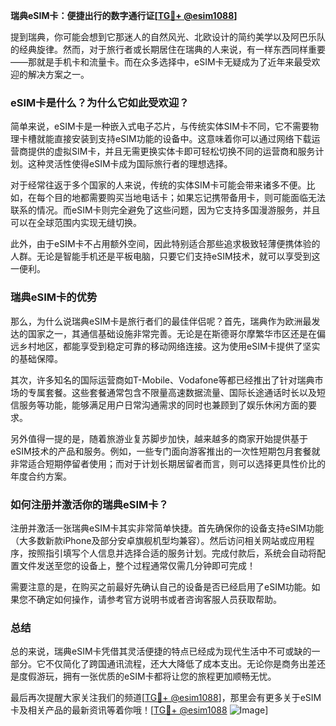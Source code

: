**瑞典eSIM卡：便捷出行的数字通行证[[TG💪+ @esim1088](https://t.me/s/esim1088)]**

提到瑞典，你可能会想到它那迷人的自然风光、北欧设计的简约美学以及阿巴乐队的经典旋律。然而，对于旅行者或长期居住在瑞典的人来说，有一样东西同样重要——那就是手机卡和流量卡。而在众多选择中，eSIM卡无疑成为了近年来最受欢迎的解决方案之一。

### eSIM卡是什么？为什么它如此受欢迎？

简单来说，eSIM卡是一种嵌入式电子芯片，与传统实体SIM卡不同，它不需要物理卡槽就能直接安装到支持eSIM功能的设备中。这意味着你可以通过网络下载运营商提供的虚拟SIM卡，并且无需更换实体卡即可轻松切换不同的运营商和服务计划。这种灵活性使得eSIM卡成为国际旅行者的理想选择。

对于经常往返于多个国家的人来说，传统的实体SIM卡可能会带来诸多不便。比如，在每个目的地都需要购买当地电话卡；如果忘记携带备用卡，则可能面临无法联系的情况。而eSIM卡则完全避免了这些问题，因为它支持多国漫游服务，并且可以在全球范围内实现无缝切换。

此外，由于eSIM卡不占用额外空间，因此特别适合那些追求极致轻薄便携体验的人群。无论是智能手机还是平板电脑，只要它们支持eSIM技术，就可以享受到这一便利。

### 瑞典eSIM卡的优势

那么，为什么说瑞典eSIM卡是旅行者们的最佳伴侣呢？首先，瑞典作为欧洲最发达的国家之一，其通信基础设施非常完善。无论是在斯德哥尔摩繁华市区还是在偏远乡村地区，都能享受到稳定可靠的移动网络连接。这为使用eSIM卡提供了坚实的基础保障。

其次，许多知名的国际运营商如T-Mobile、Vodafone等都已经推出了针对瑞典市场的专属套餐。这些套餐通常包含不限量高速数据流量、国际长途通话时长以及短信服务等功能，能够满足用户日常沟通需求的同时也兼顾到了娱乐休闲方面的要求。

另外值得一提的是，随着旅游业复苏脚步加快，越来越多的商家开始提供基于eSIM技术的产品和服务。例如，一些专门面向游客推出的一次性短期包月套餐就非常适合短期停留者使用；而对于计划长期居留者而言，则可以选择更具性价比的年度合约方案。

### 如何注册并激活你的瑞典eSIM卡？

注册并激活一张瑞典eSIM卡其实非常简单快捷。首先确保你的设备支持eSIM功能（大多数新款iPhone及部分安卓旗舰机型均兼容）。然后访问相关网站或应用程序，按照指引填写个人信息并选择合适的服务计划。完成付款后，系统会自动将配置文件发送至您的设备上，整个过程通常仅需几分钟即可完成！

需要注意的是，在购买之前最好先确认自己的设备是否已经启用了eSIM功能。如果您不确定如何操作，请参考官方说明书或者咨询客服人员获取帮助。

### 总结

总的来说，瑞典eSIM卡凭借其灵活便捷的特点已经成为现代生活中不可或缺的一部分。它不仅简化了跨国通讯流程，还大大降低了成本支出。无论你是商务出差还是度假游玩，拥有一张优质的eSIM卡都将让您的旅程更加顺畅无忧。

最后再次提醒大家关注我们的频道[[TG💪+ @esim1088](https://t.me/s/esim1088)]，那里会有更多关于eSIM卡及相关产品的最新资讯等着你哦！[[TG💪+ @esim1088](https://t.me/s/esim1088) ![Image](https://i.postimg.cc/4NQfJmqS/Snipaste-2025-05-13-00-14-12.png)]